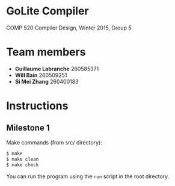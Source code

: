 GoLite Compiler
==================
COMP 520 Compiler Design, Winter 2015, Group 5

# Team members
- **Guillaume Labranche** 260585371
- **Will Bain** 260509251
- **Si Mei Zhang** 260400183

# Instructions
## Milestone 1

Make commands (from src/ directory):

~~~ sh
$ make
$ make clean
$ make check
~~~

You can run the program using the `run` script in the root directory.
